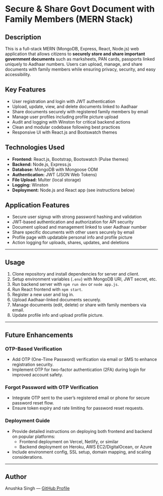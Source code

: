 # Secure & Share Govt Document with Family Members (MERN Stack)

## Description
This is a full-stack MERN (MongoDB, Express, React, Node.js) web application that allows citizens to **securely store and share important government documents** such as marksheets, PAN cards, passports linked uniquely to Aadhaar numbers. Users can upload, manage, and share documents with family members while ensuring privacy, security, and easy accessibility.

## Key Features
- User registration and login with JWT authentication
- Upload, update, view, and delete documents linked to Aadhaar
- Share documents securely with registered family members by email
- Manage user profiles including profile picture upload
- Audit and logging with Winston for critical backend actions
- Clean and modular codebase following best practices
- Responsive UI with React.js and Bootswatch themes 

## Technologies Used
- **Frontend:** React.js, Bootstrap, Bootswatch (Pulse themes)
- **Backend:** Node.js, Express.js
- **Database:** MongoDB with Mongoose ODM
- **Authentication:** JWT (JSON Web Tokens)
- **File Upload:** Multer (local storage)
- **Logging:** Winston
- **Deployment:** Node.js and React app (see instructions below)

## Application Features
- Secure user signup with strong password hashing and validation
- JWT-based authentication and authorization for API security
- Document upload and management linked to user Aadhaar number
- Share specific documents with other users securely by email
- Profile page with updatable personal info and profile picture
- Action logging for uploads, shares, updates, and deletions

---

## Usage

1. Clone repository and install dependencies for server and client.
2. Setup environment variables (`.env`) with MongoDB URI, JWT secret, etc.
3. Run backend server with `npm run dev` or `node app.js`.
4. Run React frontend with `npm start`.
5. Register a new user and log in.
6. Upload Aadhaar-linked documents securely.
7. Manage documents (edit, delete) or share with family members via email.
8. Update profile info and upload profile picture.

---

## Future Enhancements

### OTP-Based Verification
- Add OTP (One-Time Password) verification via email or SMS to enhance registration security.
- Implement OTP for two-factor authentication (2FA) during login for improved account safety.

### Forgot Password with OTP Verification
- Integrate OTP sent to the user’s registered email or phone for secure password reset flow.
- Ensure token expiry and rate limiting for password reset requests.

### Deployment Guide
- Provide detailed instructions on deploying both frontend and backend on popular platforms:
  - Frontend deployment on Vercel, Netlify, or similar
  - Backend deployment on Heroku, AWS EC2/DigitalOcean, or Azure
- Include environment config, SSL setup, domain mapping, and scaling considerations.

---

## Author

Anushka Singh — [GitHub Profile](https://github.com/A-N-U-S-I-N)
